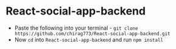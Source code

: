 # React-social-app-backend

- Paste the following into your terminal - `git clone https://github.com/chirag773/React-social-app-backend.git`
- Now `cd` into `React-social-app-backend` and run `npm install`

